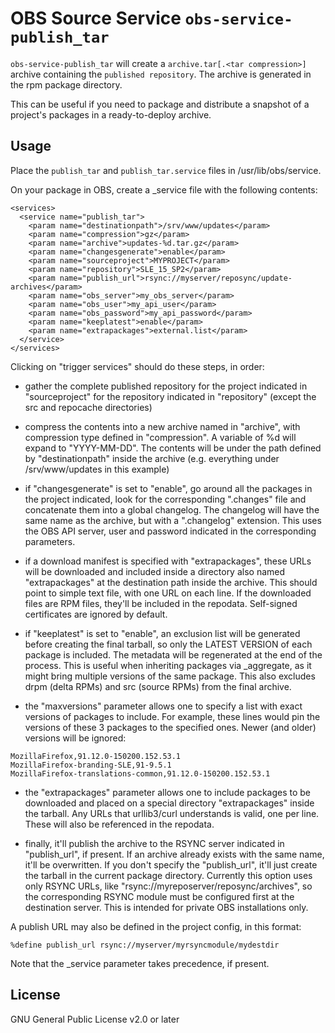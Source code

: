 # OBS Source Service `obs-service-publish_tar`

`obs-service-publish_tar` will create a `archive.tar[.<tar compression>]` archive
containing the `published repository`. The archive is generated in the rpm package directory.

This can be useful if you need to package and distribute a snapshot of a project's packages in a ready-to-deploy archive.

## Usage

Place the `publish_tar` and `publish_tar.service` files in /usr/lib/obs/service.

On your package in OBS, create a \_service file with the following contents:

```
<services>
  <service name="publish_tar">
    <param name="destinationpath">/srv/www/updates</param>
    <param name="compression">gz</param>
    <param name="archive">updates-%d.tar.gz</param>
    <param name="changesgenerate">enable</param>
    <param name="sourceproject">MYPROJECT</param>
    <param name="repository">SLE_15_SP2</param>
    <param name="publish_url">rsync://myserver/reposync/update-archives</param>
    <param name="obs_server">my_obs_server</param>
    <param name="obs_user">my_api_user</param>
    <param name="obs_password">my_api_password</param>
    <param name="keeplatest">enable</param>
    <param name="extrapackages">external.list</param>
  </service>
</services> 
```

Clicking on "trigger services" should do these steps, in order:

* gather the complete published repository for the project indicated in "sourceproject" for the repository indicated in "repository" (except the src and repocache directories)

* compress the contents into a new archive named in "archive", with compression type defined in "compression". A variable of %d will expand to "YYYY-MM-DD". The contents will be under the path defined by "destinationpath" inside the archive (e.g. everything under /srv/www/updates in this example)

* if "changesgenerate" is set to "enable", go around all the packages in the project indicated, look for the corresponding ".changes" file and concatenate them into a global changelog. The changelog will have the same name as the archive, but with a ".changelog" extension. This uses the OBS API server, user and password indicated in the corresponding parameters.

* if a download manifest is specified with "extrapackages", these URLs will be downloaded and included inside a directory also named "extrapackages" at the destination path inside the archive. This should point to simple text file, with one URL on each line. If the downloaded files are RPM files, they'll be included in the repodata. Self-signed certificates are ignored by default.

* if "keeplatest" is set to "enable", an exclusion list will be generated before creating the final tarball, so only the LATEST VERSION of each package is included. The metadata will be regenerated at the end of the process. This is useful when inheriting packages via _aggregate, as it might bring multiple versions of the same package. This also excludes drpm (delta RPMs) and src (source RPMs) from the final archive.

* the  "maxversions" parameter allows one to specify a list with exact versions of packages to include. For example, these lines would pin the versions of these 3 packages to the specified ones. Newer (and older) versions will be ignored:

```
MozillaFirefox,91.12.0-150200.152.53.1
MozillaFirefox-branding-SLE,91-9.5.1
MozillaFirefox-translations-common,91.12.0-150200.152.53.1
```
* the "extrapackages" parameter allows one to include packages to be downloaded and placed on a special directory "extrapackages" inside the tarball. Any URLs that urllib3/curl understands is valid, one per line. These will also be referenced in the repodata.

* finally, it'll publish the archive to the RSYNC server indicated in "publish_url", if present. If an archive already exists with the same name, it'll be overwritten. If you don't specify the "publish_url", it'll just create the tarball in the current package directory. Currently this option uses only RSYNC URLs, like "rsync://myreposerver/reposync/archives", so the corresponding RSYNC module must be configured first at the destination server. This is intended for private OBS installations only.

A publish URL may also be defined in the project config, in this format:

```
%define publish_url rsync://myserver/myrsyncmodule/mydestdir
```

Note that the _service parameter takes precedence, if present.



## License

GNU General Public License v2.0 or later
